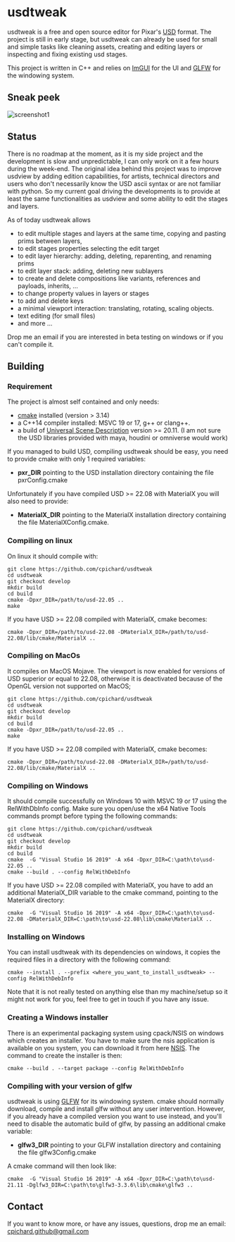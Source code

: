 
# usdtweak

usdtweak is a free and open source editor for Pixar's [USD](https://graphics.pixar.com/usd/release/index.html#) format. The project is still in early stage, but usdtweak can already be used for small and simple tasks like cleaning assets, creating and editing layers or inspecting and fixing existing usd stages.

This project is written in C++ and relies on [ImGUI](https://github.com/ocornut/imgui) for the UI and [GLFW](https://github.com/glfw/glfw) for the windowing system.

## Sneak peek

![screenshot1](https://media.giphy.com/media/9Nb4JmmqEXzO05DpvL/giphy.gif)

## Status

There is no roadmap at the moment, as it is my side project and the development is slow and unpredictable, I can only work on it a few hours during the week-end. The original idea behind this project was to improve usdview by adding edition capabilities, for artists, technical directors and users who don't necessarily know the USD ascii syntax or are not familiar with python. So my current goal driving the developments is to provide at least the same functionalities as usdview and some ability to edit the stages and layers.

As of today usdtweak allows

- to edit multiple stages and layers at the same time, copying and pasting prims between layers,
- to edit stages properties selecting the edit target
- to edit layer hierarchy: adding, deleting, reparenting, and renaming prims
- to edit layer stack: adding, deleting new sublayers
- to create and delete compositions like variants, references and payloads, inherits, ...
- to change property values in layers or stages
- to add and delete keys
- a minimal viewport interaction: translating, rotating, scaling objects.
- text editing (for small files)
- and more ...

Drop me an email if you are interested in beta testing on windows or if you can't compile it.

## Building

### Requirement

The project is almost self contained and only needs:

- [cmake](https://cmake.org/) installed (version > 3.14)
- a C++14 compiler installed: MSVC 19 or 17, g++ or clang++.
- a build of [Universal Scene Description](https://github.com/PixarAnimationStudios/USD/releases/tag/v22.05) version >= 20.11. (I am not sure the USD libraries provided with maya, houdini or omniverse would work)

If you managed to build USD, compiling usdtweak should be easy, you need to provide cmake with only 1 required variables:

- __pxr_DIR__ pointing to the USD installation directory containing the file pxrConfig.cmake

Unfortunately if you have compiled USD >= 22.08 with MaterialX you will also need to provide:

- __MaterialX_DIR__ pointing to the MaterialX installation directory containing the file MaterialXConfig.cmake.


### Compiling on linux

On linux it should compile with:

    git clone https://github.com/cpichard/usdtweak
    cd usdtweak
    git checkout develop
    mkdir build
    cd build
    cmake -Dpxr_DIR=/path/to/usd-22.05 ..
    make

If you have USD >= 22.08 compiled with MaterialX, cmake becomes:

    cmake -Dpxr_DIR=/path/to/usd-22.08 -DMaterialX_DIR=/path/to/usd-22.08/lib/cmake/MaterialX ..


### Compiling on MacOs

It compiles on MacOS Mojave. The viewport is now enabled for versions of USD superior or equal to 22.08, otherwise it is deactivated because of the OpenGL version not supported on MacOS;

    git clone https://github.com/cpichard/usdtweak
    cd usdtweak
    git checkout develop
    mkdir build
    cd build
    cmake -Dpxr_DIR=/path/to/usd-22.05 ..
    make

If you have USD >= 22.08 compiled with MaterialX, cmake becomes:

    cmake -Dpxr_DIR=/path/to/usd-22.08 -DMaterialX_DIR=/path/to/usd-22.08/lib/cmake/MaterialX ..

### Compiling on Windows

It should compile successfully on Windows 10 with MSVC 19 or 17 using the RelWithDbInfo config. Make sure you open/use the x64 Native Tools commands prompt before typing the following commands:

    git clone https://github.com/cpichard/usdtweak
    cd usdtweak
    git checkout develop
    mkdir build
    cd build
    cmake  -G "Visual Studio 16 2019" -A x64 -Dpxr_DIR=C:\path\to\usd-22.05 ..
    cmake --build . --config RelWithDebInfo

If you have USD >= 22.08 compiled with MaterialX, you have to add an additional MaterialX_DIR variable to the cmake command, pointing to the MaterialX directory:

    cmake  -G "Visual Studio 16 2019" -A x64 -Dpxr_DIR=C:\path\to\usd-22.08 -DMaterialX_DIR=C:\path\to\usd-22.08\lib\cmake\MaterialX ..

### Installing on Windows

You can install usdtweak with its dependencies on windows, it copies the required files in a directory with the following command:

    cmake --install . --prefix <where_you_want_to_install_usdtweak> --config RelWithDebInfo

 Note that it is not really tested on anything else than my machine/setup so it might not work for you, feel free to get in touch if you have any issue.

### Creating a Windows installer

There is an experimental packaging system using cpack/NSIS on windows which creates an installer. You have to make sure the nsis application is available on you system, you can download it from here [NSIS](https://nsis.sourceforge.io/Download). The command to create the installer is then:

    cmake --build . --target package --config RelWithDebInfo

### Compiling with your version of glfw

usdtweak is using [GLFW](https://www.glfw.org/) for its windowing system. cmake should normally download, compile and install glfw without any user intervention. However, if you already have a compiled version you want to use instead, and you'll need to disable the automatic build of glfw, by passing an additional cmake variable:

- __glfw3_DIR__  pointing to your GLFW installation directory and containing the file glfw3Config.cmake

A cmake command will then look like:

    cmake  -G "Visual Studio 16 2019" -A x64 -Dpxr_DIR=C:\path\to\usd-21.11 -Dglfw3_DIR=C:\path\to\glfw3-3.3.6\lib\cmake\glfw3 ..

## Contact

If you want to know more, or have any issues, questions, drop me an email: cpichard.github@gmail.com

